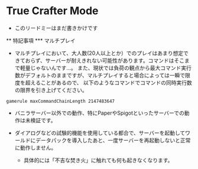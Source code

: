 # True Crafter Mode
* このリードミーはまだ書きかけです

** 特記事項
*** マルチプレイ
- マルチプレイにおいて、大人数(20人以上とか）でのプレイはあまり想定できておらず、サーバーが耐えきれない可能性があります。コマンドはそこまで軽量じゃないんです…。
また、現状では負荷の観点から最大コマンド実行数がデフォルトのままですが、マルチプレイすると場合によっては一瞬で限度を超えることがあるので、
以下のようなコマンドでコマンドの同時実行数の限界を引き上げてください。
```
gamerule maxCommandChainLength 2147483647
```

- バニラサーバー以外での動作、特にPaperやSpigotといったサーバーでの動作は未検証です。

- ダイアログなどの試験的機能を使用している都合で、サーバーを起動してワールドにデータパックを導入したあと、一度サーバーを再起動しないと正常に動作しません。
    - 具体的には「不吉な焚き火」に触れても何も起きなくなります。

